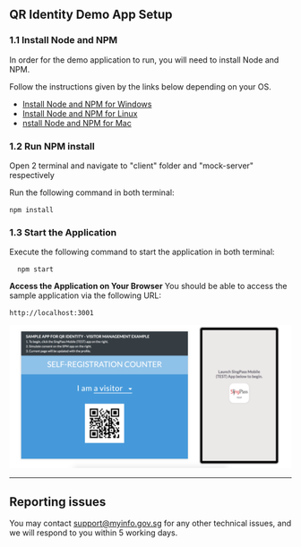 ## QR Identity Demo App Setup

### 1.1 Install Node and NPM

In order for the demo application to run, you will need to install Node and NPM.

Follow the instructions given by the links below depending on your OS.

- [Install Node and NPM for Windows](http://blog.teamtreehouse.com/install-node-js-npm-windows)
- [Install Node and NPM for Linux](http://blog.teamtreehouse.com/install-node-js-npm-linux)
- [nstall Node and NPM for Mac](http://blog.teamtreehouse.com/install-node-js-npm-mac)


### 1.2 Run NPM install

Open 2 terminal and navigate to "client" folder and "mock-server" respectively

Run the following command in both terminal:
```
npm install
```

### 1.3 Start the Application

Execute the following command to start the application in both terminal:
```
  npm start
```

**Access the Application on Your Browser**
You should be able to access the sample application via the following URL:

```
http://localhost:3001
```

![Demo Screenshot](screenshot_main.png)


---

## Reporting issues

You may contact [support@myinfo.gov.sg](mailto:support@myinfo.gov.sg) for any other technical issues, and we will respond to you within 5 working days.
